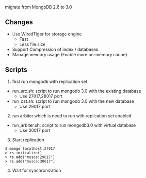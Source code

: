 migrate from MongoDB 2.6 to 3.0

## Changes

- Use WiredTiger for storage engine
  - Fast
  - Less file size
- Support Compression of index / databases
- Manage memory usage (Enable more on-memory cache)

## Scripts

1. first run mongodb with replication set

- run_src.sh: script to run mongodb 3.0 with the existing database
  - Use 27017,28017 port
- run_dst.sh: script to run mongodb 3.0 with the new database
  - Use 29017 port

2. run arbiter which is need to run with replication set enabled

- run_arbiter.sh: script to run mongodb3.0 with virtual database
  - Use 30017 port

3. Start replication

```
$ mongo localhost:27017
> rs.initialize()
> rs.add("musca:29017")
> rs.add("musca:30017")
```

4. Wait for synchronization
